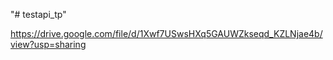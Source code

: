 "# testapi_tp" 

https://drive.google.com/file/d/1Xwf7USwsHXq5GAUWZkseqd_KZLNjae4b/view?usp=sharing

